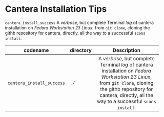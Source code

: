 # Cantera Installation Tips

`cantera_install_success` A *verbose*, but complete Terminal *log* of cantera installation on *Fedora Workstation 23 Linux*, from `git clone`, cloning the githb repository for cantera, directly, all the way to a successful `scons install`.



| codename                  | directory      | Description            |
| ------------------------- | :------------- | :--------------------: | 
| `cantera_install_success` | `./`           | A *verbose*, but complete Terminal *log* of cantera installation on *Fedora Workstation 23 Linux*, from `git clone`, cloning the githb repository for cantera, directly, all the way to a successful `scons install`. |



